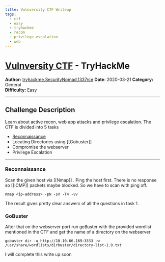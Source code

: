 ```yaml
---
title: Vulnversity CTF Writeup
tags:
  - ctf
  - easy
  - tryhackme
  - recon
  - privilege_escalation
  - web
---
```

# [Vulnversity CTF](https://tryhackme.com/r/room/vulnversity) - TryHackMe

**Author:** [tryhackme](https://tryhackme.com/p/tryhackme),[SecurityNomad](https://tryhackme.com/p/SecurityNomad),[1337rce](https://tryhackme.com/p/1337rce)
**Date:** 2020-03-21
**Category:** General   
**Difficulty:** Easy   

---
## Challenge Description

Learn about active recon, web app attacks and privilege escalation.
The CTF is divided into 5 tasks
-  [Reconnaissance](#reconnaissance)
- Locating Directories using [[Gobuster]]
- Compromise the webserver
- Privilege Escalation

---

### Reconnaissance

Scan the given host via [[Nmap]] . Ping the host first. There is no response so [[ICMP]] packets maybe blocked. So we have to scan with ping off.
```
nmap <ip-address> -pN -sV -T4 -vv
```

The result gives pretty clear answers of all the questions in task 1.

### GoBuster

After that on the webserver port run goBuster with the provided wordlist mentioned in the CTF and get the name of a directory on the webserver
```
gobuster dir -u http://10.10.66.169:3333 -w /usr/share/wordlists/dirbuster/directory-list-1.0.txt
```

I will complete this write up soon